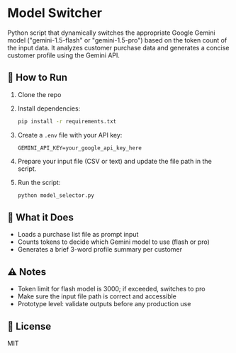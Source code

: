 # Model Switcher

Python script that dynamically switches the appropriate Google Gemini model ("gemini-1.5-flash" or "gemini-1.5-pro") based on the token count of the input data. It analyzes customer purchase data and generates a concise customer profile using the Gemini API.

## 🚀 How to Run

1. Clone the repo  
2. Install dependencies:  
   ```bash
   pip install -r requirements.txt
   ```

3. Create a `.env` file with your API key:  
   ```
   GEMINI_API_KEY=your_google_api_key_here
   ```

4. Prepare your input file (CSV or text) and update the file path in the script.

5. Run the script:  
   ```bash
   python model_selector.py
   ```

## 🧠 What it Does

- Loads a purchase list file as prompt input  
- Counts tokens to decide which Gemini model to use (flash or pro)  
- Generates a brief 3-word profile summary per customer

## ⚠️ Notes

- Token limit for flash model is 3000; if exceeded, switches to pro  
- Make sure the input file path is correct and accessible  
- Prototype level: validate outputs before any production use

## 📄 License

MIT
